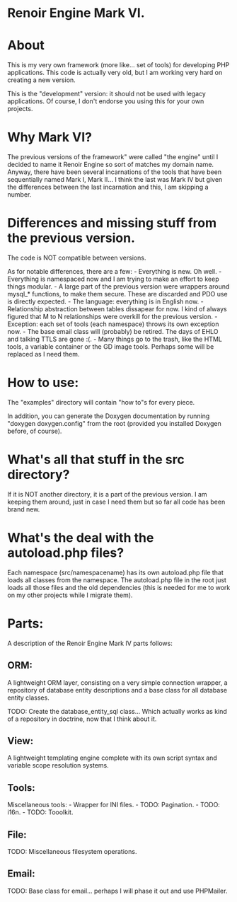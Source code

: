 Renoir Engine Mark VI.
======================

# About

This is my very own framework (more like... set of tools) for developing PHP applications. This code is actually very old, but I am working very hard on creating a new version.

This is the "development" version: it should not be used with legacy applications. Of course, I don't endorse you using this for your own projects.

# Why Mark VI?

The previous versions of the framework" were called "the engine" until I decided to name it Renoir Engine so sort of matches my domain name. Anyway, there have been several incarnations of the tools that have been sequentially named Mark I, Mark II... I think the last was Mark IV but given the differences between the last incarnation and this, I am skipping a number.

# Differences and missing stuff from the previous version.

The code is NOT compatible between versions.

As for notable differences, there are a few:
	- Everything is new. Oh well.
	- Everything is namespaced now and I am trying to make an effort to keep things modular.
	- A large part of the previous version were wrappers around mysql_* functions, to make them secure. These are discarded and PDO use is directly expected.
	- The language: everything is in English now.
	- Relationship abstraction between tables dissapear for now. I kind of always figured that M to N relationships were overkill for the previous version.
	- Exception: each set of tools (each namespace) throws its own exception now.
	- The base email class will (probably) be retired. The days of EHLO and talking TTLS are gone :(.
	- Many things go to the trash, like the HTML tools, a variable container or the GD image tools. Perhaps some will be replaced as I need them.

# How to use:

The "examples" directory will contain "how to"s for every piece. 

In addition, you can generate the Doxygen documentation by running "doxygen doxygen.config" from the root (provided you installed Doxygen before, of course).

# What's all that stuff in the src directory?

If it is NOT another directory, it is a part of the previous version. I am keeping them around, just in case I need them but so far all code has been brand new.

# What's the deal with the autoload.php files?

Each namespace (src/namespacename) has its own autoload.php file that loads all classes from the namespace. The autoload.php file in the root just loads all those files and the old dependencies (this is needed for me to work on my other projects while I migrate them).

# Parts:

A description of the Renoir Engine Mark IV parts follows:

## ORM:

A lightweight ORM layer, consisting on a very simple connection wrapper, a repository of database entity descriptions and a base class for all database entity classes.

TODO: Create the database_entity_sql class... Which actually works as kind of a repository in doctrine, now that I think about it.

## View:

A lightweight templating engine complete with its own script syntax and variable scope resolution systems.

## Tools:

Miscellaneous tools:
	- Wrapper for INI files.
	- TODO: Pagination.
	- TODO: i16n.
	- TODO: Tooolkit.

## File:

TODO: Miscellaneous filesystem operations.

## Email:

TODO: Base class for email... perhaps I will phase it out and use PHPMailer.


